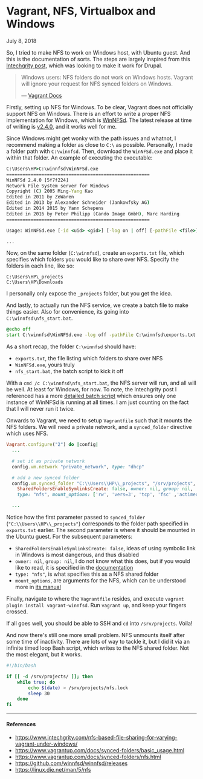 # Vagrant, NFS, Virtualbox and Windows

July 8, 2018

So, I tried to make NFS to work on Windows host, with Ubuntu guest. And this is the documentation of sorts. The steps are largely inspired from this [Intechgrity post](https://www.intechgrity.com/nfs-based-file-sharing-for-varying-vagrant-under-windows/), which was looking to make it work for Drupal.

> Windows users: NFS folders do not work on Windows hosts. Vagrant will ignore your request for NFS synced folders on Windows.
> 
> &mdash; [Vagrant Docs](https://www.vagrantup.com/docs/synced-folders/nfs.html)

Firstly, setting up NFS for Windows. To be clear, Vagrant does not officially support NFS on Windows. There is an effort to write a proper NFS implementation for Windows, which is [WinNFSd](https://github.com/winnfsd/winnfsd/). The latest release at time of writing is [v2.4.0](https://github.com/winnfsd/winnfsd/releases/tag/2.4.0), and it works well for me.

Since Windows might get wonky with the path issues and whatnot, I recommend making a folder as close to `C:\` as possible. Personally, I made a folder path with `C:\winnfsd`. Then, download the `WinNFSd.exe` and place it within that folder. An example of executing the executable:

```cmd
C:\Users\HP>C:\winnfsd\WinNFSd.exe
=====================================================
WinNFSd 2.4.0 [5f7f224]
Network File System server for Windows
Copyright (C) 2005 Ming-Yang Kao
Edited in 2011 by ZeWaren
Edited in 2013 by Alexander Schneider (Jankowfsky AG)
Edited in 2014 2015 by Yann Schepens
Edited in 2016 by Peter Philipp (Cando Image GmbH), Marc Harding
=====================================================

Usage: WinNFSd.exe [-id <uid> <gid>] [-log on | off] [-pathFile <file>] [-addr <ip>] [export path] [alias path]

...
```

Now, on the same folder (`C:\winnfsd`), create an `exports.txt` file, which specifies which folders you would like to share over NFS. Specify the folders in each line, like so:

```
C:\Users\HP\_projects
C:\Users\HP\Downloads
```

I personally only expose the `_projects` folder, but you get the idea.

And lastly, to actually run the NFS service, we create a batch file to make things easier. Also for convenience, its going into `C:\winnfsd\nfs_start.bat`.

```bat
@echo off
start C:\winnfsd\WinNFSd.exe -log off -pathFile C:\winnfsd\exports.txt
```

As a short recap, the folder `C:\winnfsd` should have:
- `exports.txt`, the file listing which folders to share over NFS
- `WinNFSd.exe`, yours truly
- `nfs_start.bat`, the batch script to kick it off

With a `cmd /c C:\winnfsd\nfs_start.bat`, the NFS server will run, and all will be well. At least for Windows, for now. To note, the Intechgrity post I referenced has a more [detailed batch script](https://wpquark.io/vagrant/windows-requirement/blob/master/winnfsd/nfsstart.bat) which ensures only one instance of WinNFSd is running at all times. I am just counting on the fact that I will never run it twice.

Onwards to Vagrant, we need to setup `Vagrantfile` such that it mounts the NFS folders. We will need a private network, and a `synced_folder` directive which uses NFS.

```ruby
Vagrant.configure("2") do |config|
  ...

  # set it as private network
  config.vm.network "private_network", type: "dhcp"

  # add a new synced folder
  config.vm.synced_folder "C:\\Users\\HP\\_projects", "/srv/projects",
    SharedFoldersEnableSymlinksCreate: false, owner: nil, group: nil,
    type: "nfs", mount_options: ['rw', 'vers=3', 'tcp', 'fsc' ,'actimeo=1']

  ...
```

Notice how the first parameter passed to `synced_folder` (`"C:\\Users\\HP\\_projects"`) corresponds to the folder path specified in `exports.txt` earlier. The second parameter is where it should be mounted in the Ubuntu guest. For the subsequent parameters:

- `SharedFoldersEnableSymlinksCreate: false`, ideas of using symbolic link in Windows is most dangerous, and thus disabled
- `owner: nil`, `group: nil`, I do not know what this does, but if you would like to read, it is specified in the [documentation](https://www.vagrantup.com/docs/synced-folders/basic_usage.html#options)
- `type: "nfs"`, is what specifies this as a NFS shared folder
- `mount_options`, are arguments for the NFS, which can be understood more in [its manual](https://linux.die.net/man/5/nfs)

Finally, navigate to where the `Vagrantfile` resides, and execute `vagrant plugin install vagrant-winnfsd`. Run `vagrant up`, and keep your fingers crossed.

If all goes well, you should be able to SSH and `cd` into `/srv/projects`. Voila!

And now there's still one more small problem. NFS unmounts itself after some time of inactivity. There are lots of way to tackle it, but I did it via an infinite timed loop Bash script, which writes to the NFS shared folder. Not the most elegant, but it works.

```sh
#!/bin/bash

if [[ -d /srv/projects/ ]]; then
    while true; do
        echo $(date) > /srv/projects/nfs.lock
        sleep 30
    done
fi
```


---

#### References

- https://www.intechgrity.com/nfs-based-file-sharing-for-varying-vagrant-under-windows/
- https://www.vagrantup.com/docs/synced-folders/basic_usage.html
- https://www.vagrantup.com/docs/synced-folders/nfs.html
- https://github.com/winnfsd/winnfsd/releases
- https://linux.die.net/man/5/nfs

